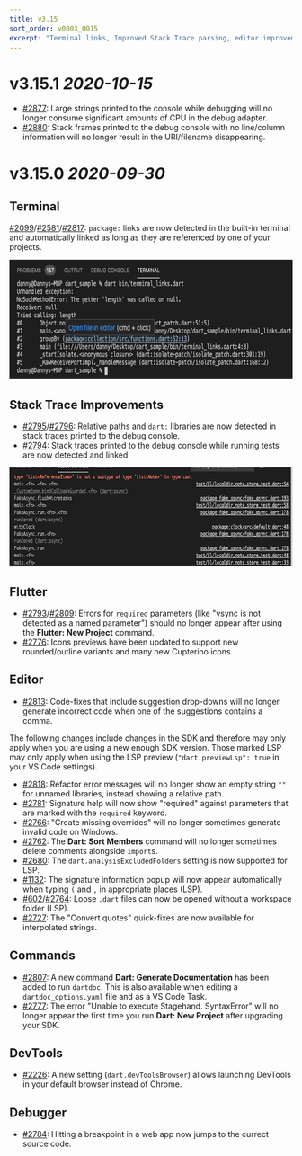 ```yaml
---
title: v3.15
sort_order: v0003_0015
excerpt: "Terminal links, Improved Stack Trace parsing, editor improvements..."
---
```


# v3.15.1 *2020-10-15*

- [#2877](https://github.com/Dart-Code/Dart-Code/issues/2877): Large strings printed to the console while debugging will no longer consume significant amounts of CPU in the debug adapter.
- [#2880](https://github.com/Dart-Code/Dart-Code/issues/2880): Stack frames printed to the debug console with no line/column information will no longer result in the URI/filename disappearing.

# v3.15.0 *2020-09-30*

## Terminal

[#2099](https://github.com/Dart-Code/Dart-Code/issues/2099)/[#2581](https://github.com/Dart-Code/Dart-Code/issues/2581)/[#2817](https://github.com/Dart-Code/Dart-Code/issues/2817): `package:` links are now detected in the built-in terminal and automatically linked as long as they are referenced by one of your projects.

<img loading="lazy" src="/images/release_notes/v3.15/terminal_links.png" width="700" height="213" />

## Stack Trace Improvements

- [#2795](https://github.com/Dart-Code/Dart-Code/issues/2795)/[#2796](https://github.com/Dart-Code/Dart-Code/issues/2796): Relative paths and `dart:` libraries are now detected in stack traces printed to the debug console.
- [#2794](https://github.com/Dart-Code/Dart-Code/issues/2794): Stack traces printed to the debug console while running tests are now detected and linked.

<img loading="lazy" src="/images/release_notes/v3.15/stack_traces.png" width="700" height="176" />

## Flutter

- [#2793](https://github.com/Dart-Code/Dart-Code/issues/2793)/[#2809](https://github.com/Dart-Code/Dart-Code/issues/2809): Errors for `required` parameters (like "vsync is not detected as a named parameter") should no longer appear after using the **Flutter: New Project** command.
- [#2776](https://github.com/Dart-Code/Dart-Code/issues/2776): Icons previews have been updated to support new rounded/outline variants and many new Cupterino icons.

## Editor

- [#2813](https://github.com/Dart-Code/Dart-Code/issues/2813): Code-fixes that include suggestion drop-downs will no longer generate incorrect code when one of the suggestions contains a comma.

The following changes include changes in the SDK and therefore may only apply when you are using a new enough SDK version. Those marked LSP may only apply when using the LSP preview (`"dart.previewLsp": true` in your VS Code settings).

- [#2818](https://github.com/Dart-Code/Dart-Code/issues/2818): Refactor error messages will no longer show an empty string `""` for unnamed libraries, instead showing a relative path.
- [#2781](https://github.com/Dart-Code/Dart-Code/issues/2781): Signature help will now show "required" against parameters that are marked with the `required` keyword.
- [#2766](https://github.com/Dart-Code/Dart-Code/issues/2766): "Create missing overrides" will no longer sometimes generate invalid code on Windows.
- [#2762](https://github.com/Dart-Code/Dart-Code/issues/2762): The **Dart: Sort Members** command will no longer sometimes delete comments alongside `import`s.
- [#2680](https://github.com/Dart-Code/Dart-Code/issues/2680): The `dart.analysisExcludedFolders` setting is now supported for LSP.
- [#1132](https://github.com/Dart-Code/Dart-Code/issues/1132): The signature information popup will now appear automatically when typing `(` and `,` in appropriate places (LSP).
- [#602](https://github.com/Dart-Code/Dart-Code/issues/602)/[#2764](https://github.com/Dart-Code/Dart-Code/issues/2764): Loose `.dart` files can now be opened without a workspace folder (LSP).
- [#2727](https://github.com/Dart-Code/Dart-Code/issues/2727): The "Convert quotes" quick-fixes are now available for interpolated strings.

## Commands

- [#2807](https://github.com/Dart-Code/Dart-Code/issues/2807): A new command **Dart: Generate Documentation** has been added to run `dartdoc`. This is also available when editing a `dartdoc_options.yaml` file and as a VS Code Task.
- [#2777](https://github.com/Dart-Code/Dart-Code/issues/2777): The error "Unable to execute Stagehand. SyntaxError" will no longer appear the first time you run **Dart: New Project** after upgrading your SDK.

## DevTools

- [#2226](https://github.com/Dart-Code/Dart-Code/issues/2226): A new setting (`dart.devToolsBrowser`) allows launching DevTools in your default browser instead of Chrome.

## Debugger

- [#2784](https://github.com/Dart-Code/Dart-Code/issues/2784): Hitting a breakpoint in a web app now jumps to the currect source code.



